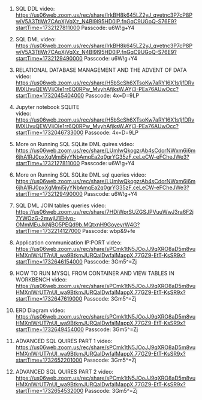 1. SQL DDL
    video: https://us06web.zoom.us/rec/share/IrkBH8k645LZ2yJ_qvetnc3P7cP8PwiV5A3TtlWr7CApXjVqXz_N4Bl9l95HD0lP.fnGqC9UGoQ-S76E9?startTime=1732127811000
    Passcode: u6W!g+Y4 
2. SQL DML
    video: https://us06web.zoom.us/rec/share/IrkBH8k645LZ2yJ_qvetnc3P7cP8PwiV5A3TtlWr7CApXjVqXz_N4Bl9l95HD0lP.fnGqC9UGoQ-S76E9?startTime=1732129490000
    Passcode: u6W!g+Y4
3. RELATIONAL DATABASE MANAGEMENT AND THE ADVENT OF DATA
    video: https://us06web.zoom.us/rec/share/H5bScSh6XTsoKw7aRY16X1s1jfDRvIMXUvuQEWVjjOIe1rr6Q0RPw_MvyhAfjksW.AYj3-PEa76AUwOcc?startTime=1732045404000
    Passcode: 4x=D=9LP

4. Jupyter notebook SQLITE  
    video: https://us06web.zoom.us/rec/share/H5bScSh6XTsoKw7aRY16X1s1jfDRvIMXUvuQEWVjjOIe1rr6Q0RPw_MvyhAfjksW.AYj3-PEa76AUwOcc?startTime=1732046733000
    Passcode: 4x=D=9LP

5. More on Running SQL SQLite  DML quires
    video: https://us06web.zoom.us/rec/share/LUmlwQkogzrAb4sCdorNWxm6i6m6jhA1RJ0pxXgMmi5jyYNbAmqEa2q0grYG35zF.ceLeCW-eFCheJWe3?startTime=1732127811000
    Passcode:  u6W!g+Y4

6. More on Running SQL SQLite  DML sql queries
    video:  https://us06web.zoom.us/rec/share/LUmlwQkogzrAb4sCdorNWxm6i6m6jhA1RJ0pxXgMmi5jyYNbAmqEa2q0grYG35zF.ceLeCW-eFCheJWe3?startTime=1732129490000
    Passcode:  u6W!g+Y4

7. SQL DML JOIN tables queries 
    video: https://us06web.zoom.us/rec/share/7HDiWprSUZGSJPVuuWwJ3ra6F2j7YWOzG-2mwjU1EHvp-OMmMEuJkNjBO5PEQd9b.MQtxnH9GoyeyrW4G?startTime=1732214127000
    Passcode: wbp&9+fe

8. Application communication IP:PORT
    video: https://us06web.zoom.us/rec/share/sPCmk1tN5JOoJJ9qXRO8aD5m8vuHMXnlWrUT7nUI_wa9BtkmJURQaIDwfaIMappX.77GZ9-EtT-KsSR9x?startTime=1732646154000
    Passcode: 3Gm5^=Zj

9. HOW TO RUN MYSQL FROM CONTAINER AND VIEW TABLES IN WORKBENCH
   video: https://us06web.zoom.us/rec/share/sPCmk1tN5JOoJJ9qXRO8aD5m8vuHMXnlWrUT7nUI_wa9BtkmJURQaIDwfaIMappX.77GZ9-EtT-KsSR9x?startTime=1732647619000
    Passcode: 3Gm5^=Zj

10. ERD Diagram
    video: https://us06web.zoom.us/rec/share/sPCmk1tN5JOoJJ9qXRO8aD5m8vuHMXnlWrUT7nUI_wa9BtkmJURQaIDwfaIMappX.77GZ9-EtT-KsSR9x?startTime=1732649454000
    Passcode: 3Gm5^=Zj

11. ADVANCED SQL QUIRES PART 1
    video: https://us06web.zoom.us/rec/share/sPCmk1tN5JOoJJ9qXRO8aD5m8vuHMXnlWrUT7nUI_wa9BtkmJURQaIDwfaIMappX.77GZ9-EtT-KsSR9x?startTime=1732652201000
    Passcode: 3Gm5^=Zj

12. ADVANCED SQL QUIRES PART 2
   video: https://us06web.zoom.us/rec/share/sPCmk1tN5JOoJJ9qXRO8aD5m8vuHMXnlWrUT7nUI_wa9BtkmJURQaIDwfaIMappX.77GZ9-EtT-KsSR9x?startTime=1732654532000
    Passcode: 3Gm5^=Zj